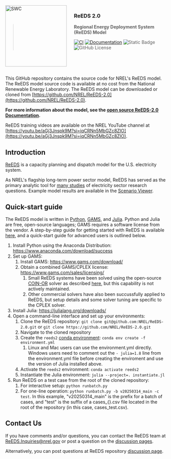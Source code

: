 <img src="https://github.nrel.gov/ReEDS/ReEDS-2.0/blob/main/docs/source/_static/reeds-logo-submark.png" alt="SWC" align="left" width="192px" height="192px"/>
<img align="left" width="0" height="192px" hspace="10"/>

### ReEDS 2.0
> **Regional Energy Deployment System (ReEDS) Model**
>
> 
> [![CI](https://github.nrel.gov/ReEDS/ReEDS-2.0/actions/workflows/python-app.yaml/badge.svg)](https://github.nrel.gov/ReEDS/ReEDS-2.0/actions/workflows/python-app.yaml)
> [![Documentation](https://img.shields.io/badge/Documentation-view%20online-0a7f5e?logo=readthedocs&logoColor=white&labelColor=555)](https://nrel.github.io/ReEDS-2.0)
> ![Static Badge](https://img.shields.io/badge/python-3.11-blue)
> ![GitHub License](https://img.shields.io/github/license/NREL/ReEDS-2.0)

<br/>
<br/>
<br/>

This GitHub repository contains the source code for NREL's ReEDS model.
The ReEDS model source code is available at no cost from the National Renewable Energy Laboratory.
The ReEDS model can be downloaded or cloned from [https://github.com/NREL/ReEDS-2.0](https://github.com/NREL/ReEDS-2.0).

**For more information about the model, see the [open source ReEDS-2.0 Documentation](https://nrel.github.io/ReEDS-2.0).**

ReEDS training videos are available on the NREL YouTube channel at [https://youtu.be/aGj3Jnspk9M?si=iqCRNn5MbGZc8ZIO](https://youtu.be/aGj3Jnspk9M?si=iqCRNn5MbGZc8ZIO).




<a name="Introduction"></a>

## Introduction

[ReEDS](https://www.nrel.gov/analysis/reeds/) is a capacity planning and dispatch model for the U.S. electricity system.

As NREL's flagship long-term power sector model, ReEDS has served as the primary analytic tool for [many studies](https://www.nrel.gov/analysis/reeds/publications.html) of electricity sector research questions.
Example model results are available in the [Scenario Viewer](https://scenarioviewer.nrel.gov/).




<a name="Software"></a>

## Quick-start guide

The ReEDS model is written in [Python](https://www.python.org/), [GAMS](https://www.gams.com/), and [Julia](https://julialang.org/).
Python and Julia are free, open-source languages;
GAMS requires a software license from the vendor.
A step-by-step guide for getting started with ReEDS is available [here](https://pages.github.nrel.gov/ReEDS/ReEDS-2.0/setup.html), and a quick-start guide for advanced users is outlined below.

1. Install Python using the Anaconda Distribution: <https://www.anaconda.com/download/success>
2. Set up GAMS:
    1. Install GAMS: <https://www.gams.com/download/>
    2. Obtain a combined GAMS/CPLEX license: <https://www.gams.com/sales/licensing/>
        1. Small ReEDS systems have been solved using the open-source [COIN-OR](https://www.coin-or.org/) solver as described [here](https://www.nrel.gov/docs/fy21osti/77907.pdf), but this capability is not actively maintained.
        2. Other commercial solvers have also been succussfully applied to ReEDS, but setup details and some solver tuning are specific to the CPLEX solver.
3. Install Julia: <https://julialang.org/downloads/>
4. Open a command-line interface and set up your environments:
    1. Clone the ReEDS repository: `git clone git@github.com:NREL/ReEDS-2.0.git` or `git clone https://github.com/NREL/ReEDS-2.0.git`
    2. Navigate to the cloned repository
    3. Create the `reeds2` [conda environment](https://docs.conda.io/projects/conda/en/stable/user-guide/tasks/manage-environments.html): `conda env create -f environment.yml`
        1. Linux and Mac users can use the environment.yml directly. Windows users need to comment out the `- julia=1.8` line from the environment.yml file before creating the enviroment and use the version of Julia installed above.
    4. Activate the `reeds2` environment: `conda activate reeds2`
    5. Instantiate the Julia environment: `julia --project=. instantiate.jl`
5. Run ReEDS on a test case from the root of the cloned repository:
    1. For interactive setup: `python runbatch.py`
    2. For one-line operation: `python runbatch.py -b v20250314_main -c test`. In this example, "v20250314_main" is the prefix for a batch of cases, and "test" is the suffix of a cases_{}.csv file located in the root of the repository (in this case, cases_test.csv).




<a name="Contact"></a>

## Contact Us

If you have comments and/or questions, you can contact the ReEDS team at [ReEDS.Inquiries@nrel.gov](mailto:ReEDS.Inquiries@nrel.gov) or post a question on the [discussion pages](https://github.com/NREL/ReEDS-2.0/discussions).

Alternatively, you can post questions at ReEDS repository [discussion page](https://github.com/NREL/ReEDS-2.0/discussions).
